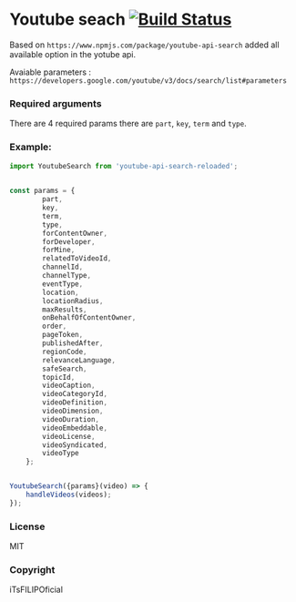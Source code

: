 # Youtube seach [![Build Status](https://travis-ci.org/iTsFILIPOficial/youtube-api-search-reloaded.svg?branch=master)](https://travis-ci.org/iTsFILIPOficial/youtube-api-search-reloaded)

Based on `https://www.npmjs.com/package/youtube-api-search` added all available option in the yotube api.

Avaiable parameters : `https://developers.google.com/youtube/v3/docs/search/list#parameters`


### Required arguments

There are 4 required params there are `part`, `key`, `term` and `type`.


### Example: 
```javascript
import YoutubeSearch from 'youtube-api-search-reloaded';

        
const params = {
        part,
        key,
        term,
        type,
        forContentOwner,
        forDeveloper,
        forMine,
        relatedToVideoId,
        channelId,
        channelType,
        eventType,
        location,
        locationRadius,
        maxResults,
        onBehalfOfContentOwner,
        order,
        pageToken,
        publishedAfter,
        regionCode,
        relevanceLanguage,
        safeSearch,
        topicId,
        videoCaption,
        videoCategoryId,
        videoDefinition,
        videoDimension,
        videoDuration,
        videoEmbeddable,
        videoLicense,
        videoSyndicated,
        videoType
    };


YoutubeSearch({params}(video) => {
    handleVideos(videos);
});

```


### License
MIT

### Copyright

iTsFILIPOficial